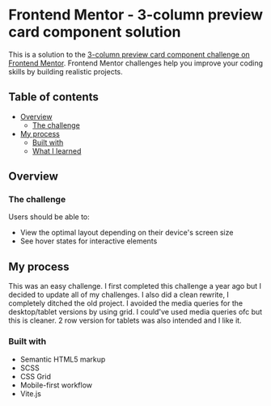 # Frontend Mentor - 3-column preview card component solution

This is a solution to the [3-column preview card component challenge on Frontend Mentor](https://www.frontendmentor.io/challenges/3column-preview-card-component-pH92eAR2-). Frontend Mentor challenges help you improve your coding skills by building realistic projects.

## Table of contents

- [Overview](#overview)
  - [The challenge](#the-challenge)
- [My process](#my-process)
  - [Built with](#built-with)
  - [What I learned](#what-i-learned)

## Overview

### The challenge

Users should be able to:

- View the optimal layout depending on their device's screen size
- See hover states for interactive elements

## My process

This was an easy challenge. I first completed this challenge a year ago but I decided to update all of my challenges.
I also did a clean rewrite, I completely ditched the old project.
I avoided the media queries for the desktop/tablet versions by using grid. I could've used media queries ofc but this is cleaner. 2 row version for tablets was also intended and I like it.

### Built with

- Semantic HTML5 markup
- SCSS
- CSS Grid
- Mobile-first workflow
- Vite.js
